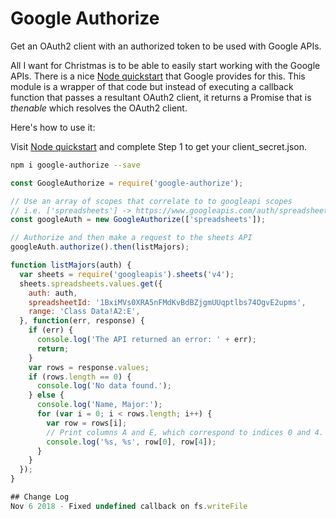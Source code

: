 # Google Authorize

Get an OAuth2 client with an authorized token to be used with Google APIs.


All I want for Christmas is to be able to easily start working with the Google APIs. There is a nice [Node quickstart](https://developers.google.com/sheets/api/quickstart/nodejs) that Google provides for this. This module is a wrapper of that code but instead of executing a callback function that passes a resultant OAuth2 client, it returns a Promise that is _thenable_ which resolves the OAuth2 client.

Here's how to use it:

Visit [Node quickstart](https://developers.google.com/sheets/api/quickstart/nodejs) and complete Step 1 to get your client_secret.json.

```bash
npm i google-authorize --save
```

```javascript
const GoogleAuthorize = require('google-authorize');

// Use an array of scopes that correlate to to googleapi scopes
// i.e. ['spreadsheets'] -> https://www.googleapis.com/auth/spreadsheets
const googleAuth = new GoogleAuthorize(['spreadsheets']);

// Authorize and then make a request to the sheets API
googleAuth.authorize().then(listMajors);

function listMajors(auth) {
  var sheets = require('googleapis').sheets('v4');
  sheets.spreadsheets.values.get({
    auth: auth,
    spreadsheetId: '1BxiMVs0XRA5nFMdKvBdBZjgmUUqptlbs74OgvE2upms',
    range: 'Class Data!A2:E',
  }, function(err, response) {
    if (err) {
      console.log('The API returned an error: ' + err);
      return;
    }
    var rows = response.values;
    if (rows.length == 0) {
      console.log('No data found.');
    } else {
      console.log('Name, Major:');
      for (var i = 0; i < rows.length; i++) {
        var row = rows[i];
        // Print columns A and E, which correspond to indices 0 and 4.
        console.log('%s, %s', row[0], row[4]);
      }
    }
  });
}

## Change Log
Nov 6 2018 - Fixed undefined callback on fs.writeFile

```
